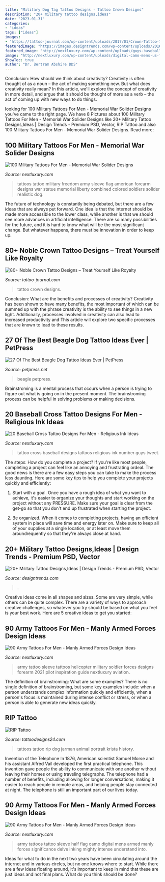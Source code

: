 ```yaml
---
title: "Military Dog Tag Tattoo Designs - Tattoo Crown Designs"
description: "20+ military tattoo designs,ideas"
date: "2023-01-31"
categories:
- "ideas"
tags: ["ideas"]
images:
- "https://tattoo-journal.com/wp-content/uploads/2017/01/Crown-Tattoo-79-765x765.jpg"
featuredImage: "https://images.designtrends.com/wp-content/uploads/2016/06/17084807/Military-Memorial-Dog-Tag-Tattoo.jpg"
featured_image: "http://nextluxury.com/wp-content/uploads/guys-baseball-cross-with-number-tattoo-on-back.jpg"
image: "http://nextluxury.com/wp-content/uploads/digital-camo-mens-us-flag-army-half-sleeve-tattoo.jpg"
ShowToc: true
author: "Dr. Bertram Abshire DDS"
---
```



Conclusion: How should we think about creativity?
Creativity is often thought of as a noun – the act of making something new. But what does creativity really mean? In this article, we'll explore the concept of creativity in more detail, and argue that it should be thought of more as a verb – the act of coming up with new ways to do things.

	

		
looking for 100 Military Tattoos For Men - Memorial War Solider Designs you've came to the right page. We have 8 Pictures about 100 Military Tattoos For Men - Memorial War Solider Designs like 20+ Military Tattoo Designs,Ideas | Design Trends - Premium PSD, Vector, RIP Tattoo and also 100 Military Tattoos For Men - Memorial War Solider Designs. Read more:
		
    
## 100 Military Tattoos For Men - Memorial War Solider Designs

<img loading=lazy src="http://nextluxury.com/wp-content/uploads/army-strong-tattoo-men.jpg" onerror="this.onerror=null;this.src='https://tse3.mm.bing.net/th?id=OIP.-jaH6Xt6OvP9hHhtKqDSXQHaHa&amp;pid=15.1';" alt="100 Military Tattoos For Men - Memorial War Solider Designs">

_Source: nextluxury.com_

>tattoos tattoo military freedom army sleeve flag american forearm designs war statue memorial liberty combined colored soldiers solider realistic dog. 

	

The future of technology is constantly being debated, but there are a few ideas that are always put forward. One idea is that the internet should be made more accessible to the lower class, while another is that we should see more advances in artificial intelligence. There are so many possibilities for the future, and it is hard to know what will be the most significant change. But whatever happens, there must be innovation in order to keep up.

    
## 80+ Noble Crown Tattoo Designs – Treat Yourself Like Royalty

<img loading=lazy src="https://tattoo-journal.com/wp-content/uploads/2017/01/Crown-Tattoo-79-765x765.jpg" onerror="this.onerror=null;this.src='https://tse1.mm.bing.net/th?id=OIP.Dlw5zDpf4DbOzQ9pbX0O9gHaHa&amp;pid=15.1';" alt="80+ Noble Crown Tattoo Designs – Treat Yourself Like Royalty">

_Source: tattoo-journal.com_

>tattoo crown designs. 

	

Conclusion: What are the benefits and processes of creativity?
Creativity has been shown to have many benefits, the most important of which can be summed up with the phrase creativity is the ability to see things in a new light. Additionally, processes involved in creativity can also lead to increased productivity and This article will explore two specific processes that are known to lead to these results.

    
## 27 Of The Best Beagle Dog Tattoo Ideas Ever | PetPress

<img loading=lazy src="https://petpress.net/wp-content/uploads/2020/02/beagle-paw-print-tattoo-design.jpg" onerror="this.onerror=null;this.src='https://tse4.mm.bing.net/th?id=OIP.1VGmJ5R2lPmpjG5oYgkUEAHaDS&amp;pid=15.1';" alt="27 Of The Best Beagle Dog Tattoo Ideas Ever | PetPress">

_Source: petpress.net_

>beagle petpress. 

	

Brainstroming is a mental process that occurs when a person is trying to figure out what is going on in the present moment. The brainstroming process can be helpful in solving problems or making decisions.

    
## 20 Baseball Cross Tattoo Designs For Men - Religious Ink Ideas

<img loading=lazy src="http://nextluxury.com/wp-content/uploads/guys-baseball-cross-with-number-tattoo-on-back.jpg" onerror="this.onerror=null;this.src='https://tse1.mm.bing.net/th?id=OIP.2iFzz0TuBoRN--ukL74z_wHaJ4&amp;pid=15.1';" alt="20 Baseball Cross Tattoo Designs For Men - Religious Ink Ideas">

_Source: nextluxury.com_

>tattoo cross baseball designs tattoos religious ink number guys tweet. 

	

The steps: How do you complete a project?
If you're like most people, completing a project can feel like an annoying and frustrating ordeal. The good news is there are a few easy steps you can take to make the process less daunting. Here are some key tips to help you complete your projects quickly and efficiently:
1. Start with a goal. Once you have a rough idea of what you want to achieve, it's easier to organize your thoughts and start working on the project without any PRESSURE. Make sure your goal is clear from the get-go so that you don't end up frustrated when starting the project.

2. Be organized. When it comes to completing projects, having an efficient system in place will save time and energy later on. Make sure to keep all of your supplies at a single location, or at least move them aroundrequently so that they're always close at hand.

    
## 20+ Military Tattoo Designs,Ideas | Design Trends - Premium PSD, Vector

<img loading=lazy src="https://images.designtrends.com/wp-content/uploads/2016/06/17084807/Military-Memorial-Dog-Tag-Tattoo.jpg" onerror="this.onerror=null;this.src='https://tse3.mm.bing.net/th?id=OIP.xj161vZd_i7eUeKgmYhLfwHaHa&amp;pid=15.1';" alt="20+ Military Tattoo Designs,Ideas | Design Trends - Premium PSD, Vector">

_Source: designtrends.com_

>. 

	

Creative ideas come in all shapes and sizes. Some are very simple, while others can be quite complex. There are a variety of ways to approach creative challenges, so whatever you try should be based on what you feel is your best work. Here are 5 creative ideas to get you started: 

    
## 90 Army Tattoos For Men - Manly Armed Forces Design Ideas

<img loading=lazy src="http://nextluxury.com/wp-content/uploads/helicopter-soliders-army-sleeve-male-tattoo.jpg" onerror="this.onerror=null;this.src='https://tse2.mm.bing.net/th?id=OIP.KBLnd-Ovl16DLzCOstqTGQHaGa&amp;pid=15.1';" alt="90 Army Tattoos For Men - Manly Armed Forces Design Ideas">

_Source: nextluxury.com_

>army tattoo sleeve tattoos helicopter military soldier forces designs forearm 2021 pilot inspiration guide nextluxury aviation. 

	

The definition of brainstroming: What are some examples?
There is no single definition of brainstroming, but some key examples include: when a person understands complex information quickly and efficiently, when a person's focus is maintained during intense conflict or stress, or when a person is able to generate new ideas quickly.

    
## RIP Tattoo

<img loading=lazy src="http://www.tattoodesigns24.com/tattoopics/animal/dog/dog_tattoo_89.jpg" onerror="this.onerror=null;this.src='https://tse4.mm.bing.net/th?id=OIP.pZcqLoxQU6oCuHGGzxvs0wHaMt&amp;pid=15.1';" alt="RIP Tattoo">

_Source: tattoodesigns24.com_

>tattoos tattoo rip dog jarman animal portrait krista history. 

	

Invention of the Telephone
In 1876, American scientist Samuel Morse and his assistant Alfred Vail developed the first practical telephone. This invention gave people the ability to communicate with one another without leaving their homes or using traveling telegraphs. The telephone had a number of benefits, including allowing for longer conversations, making it easier to reach people in remote areas, and helping people stay connected at night. The telephone is still an important part of our lives today.

    
## 90 Army Tattoos For Men - Manly Armed Forces Design Ideas

<img loading=lazy src="http://nextluxury.com/wp-content/uploads/digital-camo-mens-us-flag-army-half-sleeve-tattoo.jpg" onerror="this.onerror=null;this.src='https://tse3.mm.bing.net/th?id=OIP.YyCpP1BtDQQod4UEnusVzgHaHa&amp;pid=15.1';" alt="90 Army Tattoos For Men - Manly Armed Forces Design Ideas">

_Source: nextluxury.com_

>army tattoos tattoo sleeve half flag camo digital mens armed manly forces significance delve inking mighty intense understand into. 

	

Ideas for what to do in the next two years have been circulating around the internet and in various circles, but no one knows where to start. While there are a few ideas floating around, it's important to keep in mind that these are just ideas and not final plans. What do you think should be done?

